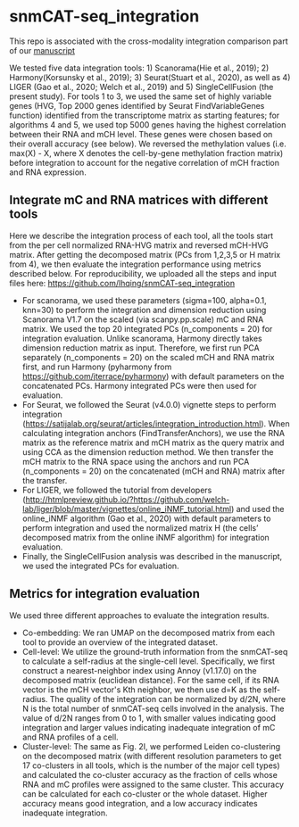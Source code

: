 # snmCAT-seq_integration

This repo is associated with the cross-modality integration comparison part of our [manuscript](http://dx.doi.org/10.1101/2019.12.11.873398)

We tested five data integration tools: 1) Scanorama(Hie et al., 2019); 2) Harmony(Korsunsky et al., 2019); 3) Seurat(Stuart et al., 2020), as well as 4) LIGER (Gao et al., 2020; Welch et al., 2019) and 5) SingleCellFusion (the present study). For tools 1 to 3, we used the same set of highly variable genes (HVG, Top 2000 genes identified by Seurat FindVariableGenes function) identified from the transcriptome matrix as starting features; for algorithms 4 and 5, we used top 5000 genes having the highest correlation between their RNA and mCH level. These genes were chosen based on their overall accuracy (see below). We reversed the methylation values (i.e. max(X) - X, where X denotes the cell-by-gene methylation fraction matrix) before integration to account for the negative correlation of mCH fraction and RNA expression.

## Integrate mC and RNA matrices with different tools

Here we describe the integration process of each tool, all the tools start from the per cell normalized RNA-HVG matrix and reversed mCH-HVG matrix. After getting the decomposed matrix (PCs from 1,2,3,5 or H matrix from 4), we then evaluate the integration performance using metrics described below. For reproducibility, we uploaded all the steps and input files here: https://github.com/lhqing/snmCAT-seq_integration

- For scanorama, we used these parameters (sigma=100, alpha=0.1, knn=30) to perform the integration and dimension reduction using Scanorama V1.7 on the scaled (via scanpy.pp.scale) mC and RNA matrix. We used the top 20 integrated PCs (n_components = 20) for integration evaluation.
Unlike scanorama, Harmony directly takes dimension reduction matrix as input. Therefore, we first run PCA separately (n_components = 20) on the scaled mCH and RNA matrix first, and run Harmony (pyharmony from https://github.com/jterrace/pyharmony) with default parameters on the concatenated PCs. Harmony integrated PCs were then used for evaluation.
- For Seurat, we followed the Seurat (v4.0.0) vignette steps to perform integration (https://satijalab.org/seurat/articles/integration_introduction.html). When calculating integration anchors (FindTransferAnchors), we use the RNA matrix as the reference matrix and mCH matrix as the query matrix and using CCA as the dimension reduction method. We then transfer the mCH matrix to the RNA space using the anchors and run PCA (n_components = 20) on the concatenated (mCH and RNA) matrix after the transfer.
- For LIGER, we followed the tutorial from developers (http://htmlpreview.github.io/?https://github.com/welch-lab/liger/blob/master/vignettes/online_iNMF_tutorial.html) and used the online_iNMF algorithm (Gao et al., 2020) with default parameters to perform integration and used the normalized matrix H (the cells’ decomposed matrix from the online iNMF algorithm) for integration evaluation.
- Finally, the SingleCellFusion analysis was described in the manuscript, we used the integrated PCs for evaluation.

## Metrics for integration evaluation

We used three different approaches to evaluate the integration results. 
- Co-embedding: We ran UMAP on the decomposed matrix from each tool to provide an overview of the integrated dataset.
- Cell-level: We utilize the ground-truth information from the snmCAT-seq to calculate a self-radius at the single-cell level. Specifically, we first construct a nearest-neighbor index using Annoy (v1.17.0) on the decomposed matrix (euclidean distance). For the same cell, if its RNA vector is the mCH vector's Kth neighbor, we then use d=K as the self-radius. The quality of the integration can be normalized by d/2N, where N is the total number of snmCAT-seq cells involved in the analysis. The value of d/2N ranges from 0 to 1, with smaller values indicating good integration and larger values indicating inadequate integration of mC and RNA profiles of a cell.
- Cluster-level: The same as Fig. 2I, we performed Leiden co-clustering on the decomposed matrix (with different resolution parameters to get 17 co-clusters in all tools, which is the number of the major cell types) and calculated the co-cluster accuracy as the fraction of cells whose RNA and mC profiles were assigned to the same cluster. This accuracy can be calculated for each co-cluster or the whole dataset. Higher accuracy means good integration, and a low accuracy indicates inadequate integration. 
